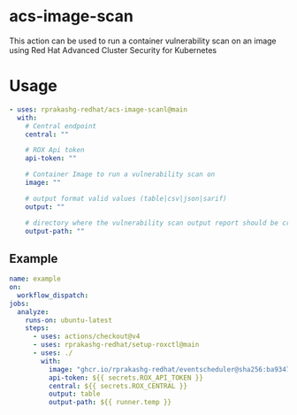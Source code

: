 # acs-image-scan
This action can be used to run a container vulnerability scan on an image using Red Hat Advanced Cluster Security for Kubernetes

# Usage
```yaml
- uses: rprakashg-redhat/acs-image-scanl@main
  with:
    # Central endpoint
    central: ""

    # ROX Api token
    api-token: ""

    # Container Image to run a vulnerability scan on
    image: ""

    # output format valid values (table|csv|json|sarif)
    output: ""

    # directory where the vulnerability scan output report should be created
    output-path: ""
```


## Example 
```yaml
name: example
on:
  workflow_dispatch:
jobs:
  analyze:
    runs-on: ubuntu-latest
    steps:
      - uses: actions/checkout@v4
      - uses: rprakashg-redhat/setup-roxctl@main
      - uses: ./
        with:
          image: "ghcr.io/rprakashg-redhat/eventscheduler@sha256:ba9347ae0d0857ea9b11d1e7bb63e86c960cb9d670cf48330b4e22fd9fd1e4df"
          api-token: ${{ secrets.ROX_API_TOKEN }}
          central: ${{ secrets.ROX_CENTRAL }}
          output: table
          output-path: ${{ runner.temp }}
```


